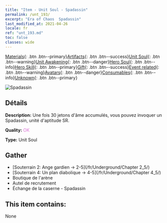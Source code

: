 ```yaml
---
title: "Item - Unit Soul - Spadassin"
permalink: /unt_193/
excerpt: "Era of Chaos  Spadassin"
last_modified_at: 2021-04-26
locale: fr
ref: "unt_193.md"
toc: false
classes: wide
---
```

 [Materials](/ItemsFR/){: .btn .btn--primary}[Artifacts](/ItemsFR/Artifacts/){: .btn .btn--success}[Unit Soul](/ItemsFR/UnitSoul/){: .btn .btn--warning}[Unit Awakening](/ItemsFR/UnitAwakening/){: .btn .btn--danger}[Hero Soul](/ItemsFR/HeroSoul/){: .btn .btn--info}[Hero Skill](/ItemsFR/HeroSkill/){: .btn .btn--primary}[Gift](/ItemsFR/Gift/){: .btn .btn--success}[Event related](/ItemsFR/Events/){: .btn .btn--warning}[Avatars](/ItemsFR/Avatars/){: .btn .btn--danger}[Consumables](/ItemsFR/Consumables/){: .btn .btn--info}[Unknown](/ItemsFR/Unknown/){: .btn .btn--primary}

 ![Spadassin](/images/u/ti_shizijun.jpg)

## Détails
 **Description:** Une fois 30 jetons d'âme accumulés, vous pouvez invoquer un Spadassin, unité d'aptitude SR.

 **Quality:** <span style="color: #DA70D6">OK</span>

 **Type:** Unit Soul

## Gather

*    [Souterrain 2: Ange gardien -> 2-5](/fr/Underground/Chapter 2_5/) 
*    [Souterrain 4: Un plan diabolique -> 4-5](/fr/Underground/Chapter 4_5/) 
*    Boutique de l'arène 
*    Autel de recrutement 
*    Échange de la caserne - Spadassin 

## This item contains:

  None

